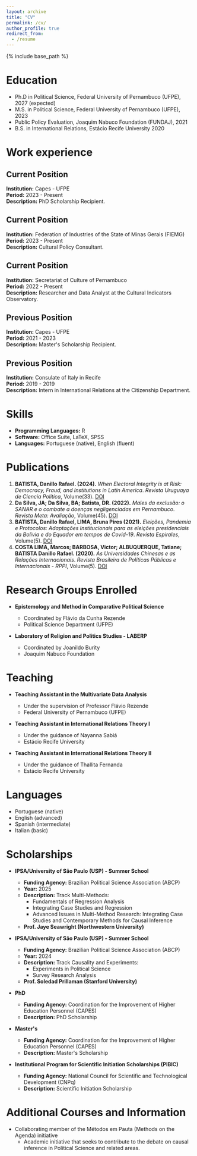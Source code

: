 ```yaml
---
layout: archive
title: "CV"
permalink: /cv/
author_profile: true
redirect_from:
  - /resume
---
```


{% include base_path %}

# Education
* Ph.D in Political Science, Federal University of Pernambuco (UFPE), 2027 (expected)
* M.S. in Political Science, Federal University of Pernambuco (UFPE), 2023
* Public Policy Evaluation, Joaquim Nabuco Foundation (FUNDAJ), 2021
* B.S. in International Relations, Estácio Recife University 2020

# Work experience
## Current Position
**Institution:** Capes - UFPE  
**Period:** 2023 - Present  
**Description:** PhD Scholarship Recipient.

## Current Position
**Institution:** Federation of Industries of the State of Minas Gerais (FIEMG)  
**Period:** 2023 - Present  
**Description:** Cultural Policy Consultant.

## Current Position
**Institution:** Secretariat of Culture of Pernambuco  
**Period:** 2022 - Present  
**Description:** Researcher and Data Analyst at the Cultural Indicators Observatory.

## Previous Position
**Institution:** Capes - UFPE  
**Period:** 2021 - 2023  
**Description:** Master's Scholarship Recipient.

## Previous Position
**Institution:** Consulate of Italy in Recife  
**Period:** 2019 - 2019  
**Description:** Intern in International Relations at the Citizenship Department.

# Skills
- **Programming Languages:** R  
- **Software:** Office Suite, LaTeX, SPSS  
- **Languages:** Portuguese (native), English (fluent)

# Publications
1. **BATISTA, Danillo Rafael. (2024).** *When Electoral Integrity is at Risk: Democracy, Fraud, and Institutions in Latin America*. *Revista Uruguaya de Ciencia Política*, Volume(33). [DOI](https://doi.org/10.26851/RUCP.33.10)
2. **Da Silva, JA; Da Silva, BA; Batista, DR. (2022).** *Males da exclusão: o SANAR e o combate a doenças negligenciadas em Pernambuco*. *Revista Meta: Avaliação*, Volume(45). [DOI](http://dx.doi.org/10.22347/2175-2753v14i45.3830)
3. **BATISTA, Danillo Rafael, LIMA, Bruna Pires (2021).** *Eleições, Pandemia e Protocolos: Adaptações Institucionais para as eleições presidenciais da Bolívia e do Equador em tempos de Covid-19*. *Revista Espirales*, Volume(5). [DOI](#)
4. **COSTA LIMA, Marcos; BARBOSA, Victor; ALBUQUERQUE, Tatiane; BATISTA Danillo Rafael. (2020).** *As Universidades Chinesas e as Relações Internacionais*. *Revista Brasileira de Políticas Públicas e Internacionais - RPPI*, Volume(5). [DOI](https://doi.org/10.22478/ufpb.2525-5584.2020v5n3.55362)

# Research Groups Enrolled
- **Epistemology and Method in Comparative Political Science**
  - Coordinated by Flávio da Cunha Rezende
  - Political Science Department (UFPE)
  
- **Laboratory of Religion and Politics Studies - LABERP**
  - Coordinated by Joanildo Burity
  - Joaquim Nabuco Foundation
  
# Teaching
- **Teaching Assistant in the Multivariate Data Analysis**
  - Under the supervision of Professor Flávio Rezende
  - Federal University of Pernambuco (UFPE)
  
- **Teaching Assistant in International Relations Theory I**
  - Under the guidance of Nayanna Sabiá
  - Estácio Recife University
 
- **Teaching Assistant in International Relations Theory II**
  - Under the guidance of Thallita Fernanda
  - Estácio Recife University

# Languages
- Portuguese (native)
- English (advanced)
- Spanish (intermediate)
- Italian (basic)

# Scholarships
- **IPSA/University of São Paulo (USP) - Summer School**
  - **Funding Agency:** Brazilian Political Science Association (ABCP)
  - **Year:** 2025
  - **Description:** Track Multi-Methods:
    - Fundamentals of Regression Analysis
    - Integrating Case Studies and Regression
    - Advanced Issues in Multi-Method Research: Integrating Case Studies and Contemporary Methods for Causal Inference
  - **Prof. Jaye Seawright (Northwestern University)**

- **IPSA/University of São Paulo (USP) - Summer School**
  - **Funding Agency:** Brazilian Political Science Association (ABCP)
  - **Year:** 2024
  - **Description:** Track Causality and Experiments:
    - Experiments in Political Science
    - Survey Research Analysis
  - **Prof. Soledad Prillaman (Stanford University)**

- **PhD**
  - **Funding Agency:** Coordination for the Improvement of Higher Education Personnel (CAPES)
  - **Description:** PhD Scholarship

- **Master's**
  - **Funding Agency:** Coordination for the Improvement of Higher Education Personnel (CAPES)
  - **Description:** Master's Scholarship

- **Institutional Program for Scientific Initiation Scholarships (PIBIC)**
  - **Funding Agency:** National Council for Scientific and Technological Development (CNPq)
  - **Description:** Scientific Initiation Scholarship
  
# Additional Courses and Information
- Collaborating member of the Métodos em Pauta (Methods on the Agenda) initiative
  - Academic initiative that seeks to contribute to the debate on causal inference in Political Science and related areas.


